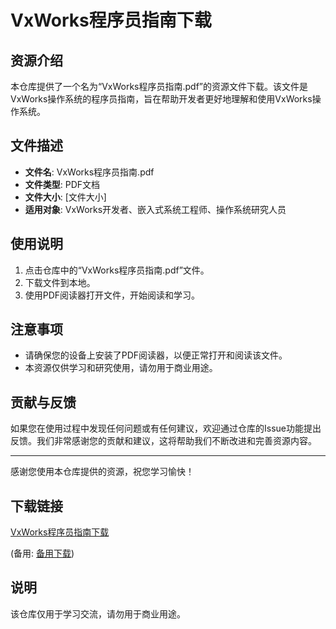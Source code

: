 # VxWorks程序员指南下载

## 资源介绍

本仓库提供了一个名为“VxWorks程序员指南.pdf”的资源文件下载。该文件是VxWorks操作系统的程序员指南，旨在帮助开发者更好地理解和使用VxWorks操作系统。

## 文件描述

- **文件名**: VxWorks程序员指南.pdf
- **文件类型**: PDF文档
- **文件大小**: [文件大小]
- **适用对象**: VxWorks开发者、嵌入式系统工程师、操作系统研究人员

## 使用说明

1. 点击仓库中的“VxWorks程序员指南.pdf”文件。
2. 下载文件到本地。
3. 使用PDF阅读器打开文件，开始阅读和学习。

## 注意事项

- 请确保您的设备上安装了PDF阅读器，以便正常打开和阅读该文件。
- 本资源仅供学习和研究使用，请勿用于商业用途。

## 贡献与反馈

如果您在使用过程中发现任何问题或有任何建议，欢迎通过仓库的Issue功能提出反馈。我们非常感谢您的贡献和建议，这将帮助我们不断改进和完善资源内容。

---

感谢您使用本仓库提供的资源，祝您学习愉快！

## 下载链接
[VxWorks程序员指南下载](https://pan.quark.cn/s/68537a2e65ad) 

(备用: [备用下载](https://pan.baidu.com/s/1IYIy_uLpH3Mhfq86t8pcTw?pwd=1234))

## 说明

该仓库仅用于学习交流，请勿用于商业用途。
